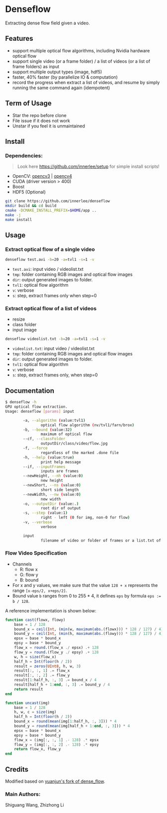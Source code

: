 # Denseflow

Extracting dense flow field given a video.

## Features

- support multiple optical flow algorithms, including Nvidia hardware optical flow
- support single video (or a frame folder) / a list of videos (or a list of frame folders) as input
- support multiple output types (image, hdf5)
- faster, 40% faster (by parallelize IO & computation)
- record the progress when extract a list of videos, and resume by simply running the same command again (idempotent)

## Term of Usage

- Star the repo before clone
- File issue if it does not work
- Unstar if you feel it is unmaintained

## Install

### Dependencies:

> Look here https://github.com/innerlee/setup for simple install scripts!

- OpenCV:
[opencv3](https://www.learnopencv.com/install-opencv3-on-ubuntu/) |
[opencv4](https://www.learnopencv.com/install-opencv-4-on-ubuntu-16-04/)
- CUDA (driver version > 400)
- Boost
- HDF5 (Optional)

```bash
git clone https://github.com/innerlee/denseflow
mkdir build && cd build
cmake -DCMAKE_INSTALL_PREFIX=$HOME/app ..
make -j
make install
```

## Usage

### Extract optical flow of a single video

```bash
denseflow test.avi -b=20 -a=tvl1 -s=1 -v
```

- `test.avi`: input video / videolist.txt
- `tmp`: folder containing RGB images and optical flow images
- `dir`: output generated images to folder.
- `tvl1`: optical flow algorithm
- `v`: verbose
- `s`: step, extract frames only when step=0

### Extract optical flow of a list of videos

* resize
* class folder
* input image

```bash
denseflow videolist.txt -b=20 -a=tvl1 -s=1 -v
```

- `videolist.txt`: input video / videolist.txt
- `tmp`: folder containing RGB images and optical flow images
- `dir`: output generated images to folder.
- `tvl1`: optical flow algorithm
- `v`: verbose
- `s`: step, extract frames only, when step=0

## Documentation

```bash
$ denseflow -h
GPU optical flow extraction.
Usage: denseflow [params] input

        -a, --algorithm (value:tvl1)
                optical flow algorithm (nv/tvl1/farn/brox)
        -b, --bound (value:32)
                maximum of optical flow
        --cf, --classFolder
                outputDir/class/video/flow.jpg
        -f, --force
                regardless of the marked .done file
        -h, --help (value:true)
                print help message
        --if, --inputFrames
                inputs are frames
        --newHeight, --nh (value:0)
                new height
        --newShort, --ns (value:0)
                short side length
        --newWidth, --nw (value:0)
                new width
        -o, --outputDir (value:.)
                root dir of output
        -s, --step (value:1)
                right - left (0 for img, non-0 for flow)
        -v, --verbose
                verbose

        input
                filename of video or folder of frames or a list.txt of those
```

### Flow Video Specification

* Channels
  - R: flow x
  - G: flow y
  - B: bound
* For x and y values, we make sure that the value `128 + x` represents the range `[x-eps/2, x+eps/2]`.
* Bound value `b` ranges from 0 to 255 * 4, it defines `eps` by formula `eps := b / 128`.

A reference implementation is shown below:
```julia
function cast(flowx, flowy)
    base = 1 / 128
    bound_x = ceil(Int, (min(w, maximum(abs.(flowx))) * 128 / 127) / 4) * 4
    bound_y = ceil(Int, (min(h, maximum(abs.(flowy))) * 128 / 127) / 4) * 4
    epsx = base * bound_x
    epsy = base * bound_y
    flow_x = round.(flow_x ./ epsx) .+ 128
    flow_y = round.(flow_y ./ epsy) .+ 128
    w, h = size(flow_x)
    half_h = Int(floor(h / 2))
    result = zeros(UInt8, h, w, 3)
    result[:, :, 1] .= flow_x
    result[:, :, 2] .= flow_y
    result[1:half_h, :, 3] .= bound_x / 4
    result[half_h + 1:end, :, 3] .= bound_y / 4
    return result
end

function uncast(img)
    base = 1 / 128
    h, w, c = size(img)
    half_h = Int(floor(h / 2))
    bound_x = round(mean(img[1:half_h, :, 3])) * 4
    bound_y = round(mean(img[half_h + 1:end, :, 3])) * 4
    epsx = base * bound_x
    epsy = base * bound_y
    flow_x = (img[:, :, 1] .- 128) .* epsx
    flow_y = (img[:, :, 2] .- 128) .* epsy
    return flow_x, flow_y
end

```

## Credits

Modified based on [yuanjun's fork of dense_flow](https://github.com/yjxiong/dense_flow).

### Main Authors:

Shiguang Wang, Zhizhong Li
